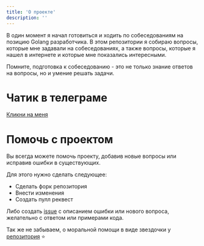 ```yaml
---
title: 'О проекте'
description: ''
---
```


В один момент я начал готовиться и ходить по собеседованиям на позицию Golang разработчика. 
В этом репозитории я собираю вопросы, которые мне задавали на собеседованиях, а также вопросы, которые я нашел в интернете и которые мне показались интересными.

Помните, подготовка к собеседованию - это не только знание ответов на вопросы, но и умение решать задачи.

# Чатик в телеграме
[Кликни на меня](https://t.me/golangreview)

# Помочь с проектом
Вы всегда можете помочь проекту, добавив новые вопросы или исправив ошибки в существующих. 

Для этого нужно сделать следующее:
- Сделать форк репозитория
- Внести изменения
- Создать пулл реквест

Либо создать [issue](https://github.com/golangreview/golangreview/issues) с описанием ошибки или нового вопроса, желательно с ответом или примерами кода.

Так же не забываем, о моральной помощи в виде звездочки у [репозитория](https://github.com/golangreview/golangreview) ⭐️
